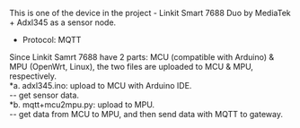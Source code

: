 This is one of the device in the project - Linkit Smart 7688 Duo by MediaTek + Adxl345 as a sensor node.</br>
* Protocol: MQTT</br>

Since Linkit Samrt 7688 have 2 parts: MCU (compatible with Arduino) & MPU (OpenWrt, Linux), the two files are uploaded to MCU & MPU, respectively. </br>
	*a. adxl345.ino: upload to MCU with Arduino IDE. </br>
		-- get sensor data. </br>
	*b. mqtt+mcu2mpu.py: upload to MPU. </br>
		-- get data from MCU to MPU, and then send data with MQTT to gateway. </br>


